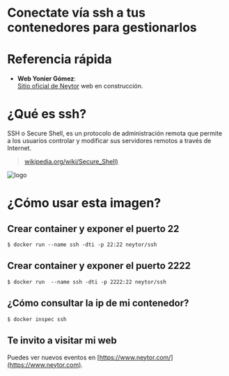 Conectate vía ssh a tus contenedores para gestionarlos
======================================================

# Referencia rápida

-	**Web Yonier Gómez**:  
	[Sitio oficial de Neytor](https://www.neytor.com/) web en construcción.
  
# ¿Qué es  ssh?

SSH o Secure Shell, es un protocolo de administración remota que permite a los usuarios controlar y modificar sus servidores remotos a través de Internet. 

> [wikipedia.org/wiki/Secure_Shell)](https://es.wikipedia.org/wiki/Secure_Shell)

![logo](https://miro.medium.com/max/544/0*mqE9-fHbs78SweX_.png)


# ¿Cómo usar esta imagen?

## Crear container y exponer el puerto 22

```console
$ docker run --name ssh -dti -p 22:22 neytor/ssh
```
## Crear container y exponer el puerto 2222

```console
$ docker run  --name ssh -dti -p 2222:22 neytor/ssh
```
## ¿Cómo consultar la ip de mi contenedor?

```console
$ docker inspec ssh
```

## Te invito a visitar mi web
Puedes ver nuevos eventos en [https://www.neytor.com/](https://www.neytor.com).
